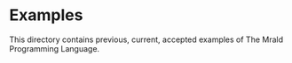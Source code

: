 
# Examples

This directory contains previous, current, accepted examples of The Mrald Programming Language.

